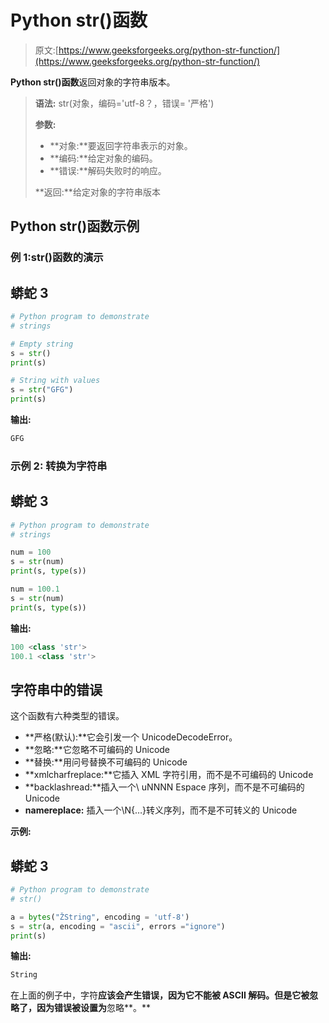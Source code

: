 # Python str()函数

> 原文:[https://www.geeksforgeeks.org/python-str-function/](https://www.geeksforgeeks.org/python-str-function/)

**Python str()函数**返回对象的字符串版本。

> **语法:** str(对象，编码='utf-8？，错误= '严格')
> 
> **参数:**
> 
> *   **对象:**要返回字符串表示的对象。
> *   **编码:**给定对象的编码。
> *   **错误:**解码失败时的响应。
> 
> **返回:**给定对象的字符串版本

## Python str()函数示例

### **例 1:**str()函数的**演示**

## 蟒蛇 3

```py
# Python program to demonstrate
# strings

# Empty string
s = str()
print(s)

# String with values
s = str("GFG")
print(s)
```

**输出:**

```py
GFG
```

### **示例 2:** 转换为字符串

## 蟒蛇 3

```py
# Python program to demonstrate
# strings

num = 100
s = str(num)
print(s, type(s))

num = 100.1
s = str(num)
print(s, type(s))
```

**输出:**

```py
100 <class 'str'>
100.1 <class 'str'>
```

## 字符串中的错误

这个函数有六种类型的错误。

*   **严格(默认):**它会引发一个 UnicodeDecodeError。
*   **忽略:**它忽略不可编码的 Unicode
*   **替换:**用问号替换不可编码的 Unicode
*   **xmlcharfreplace:**它插入 XML 字符引用，而不是不可编码的 Unicode
*   **backlashread:**插入一个\ uNNNN Espace 序列，而不是不可编码的 Unicode
*   **namereplace:** 插入一个\N{…}转义序列，而不是不可转义的 Unicode

**示例:**

## 蟒蛇 3

```py
# Python program to demonstrate
# str()

a = bytes("ŽString", encoding = 'utf-8')
s = str(a, encoding = "ascii", errors ="ignore")
print(s)
```

**输出:**

```py
String
```

在上面的例子中，字符**应该会产生错误，因为它不能被 ASCII 解码。但是它被忽略了，因为错误被设置为**忽略**。**